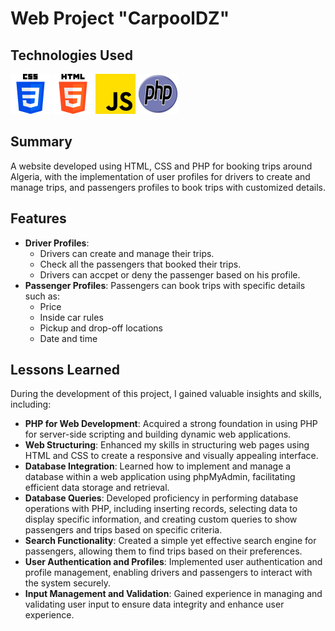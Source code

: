 # Web Project "CarpoolDZ"


## Technologies Used
<img src="./public/css-3.png"/>  <img src="./public/html-5.png"/>  <img src="./public/js.png"/>  <img style="width:64px; height:64px;"  src="./public/new-php-logo.svg"/>


## Summary
A website developed using HTML, CSS and PHP for booking trips around Algeria, with the implementation of user profiles for drivers to create and manage trips, and passengers profiles to book trips with customized details.

## Features

- **Driver Profiles**: 
  - Drivers can create and manage their trips.
  - Check all the passengers that booked their trips.
  - Drivers can accpet or deny the passenger based on his profile.
- **Passenger Profiles**: Passengers can book trips with specific details such as:
  - Price
  - Inside car rules
  - Pickup and drop-off locations
  - Date and time


## Lessons Learned

During the development of this project, I gained valuable insights and skills, including:

- **PHP for Web Development**: Acquired a strong foundation in using PHP for server-side scripting and building dynamic web applications.
- **Web Structuring**: Enhanced my skills in structuring web pages using HTML and CSS to create a responsive and visually appealing interface.
- **Database Integration**: Learned how to implement and manage a database within a web application using phpMyAdmin, facilitating efficient data storage and retrieval.
- **Database Queries**: Developed proficiency in performing database operations with PHP, including inserting records, selecting data to display specific information, and creating custom queries to show passengers and trips based on specific criteria.
- **Search Functionality**: Created a simple yet effective search engine for passengers, allowing them to find trips based on their preferences.
- **User Authentication and Profiles**: Implemented user authentication and profile management, enabling drivers and passengers to interact with the system securely.
- **Input Management and Validation**: Gained experience in managing and validating user input to ensure data integrity and enhance user experience.

   

